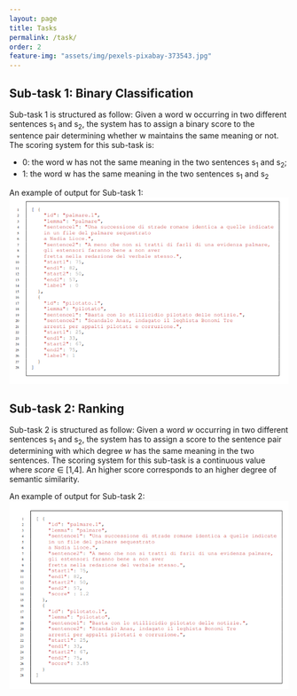 ```yaml
---
layout: page
title: Tasks
permalink: /task/
order: 2
feature-img: "assets/img/pexels-pixabay-373543.jpg"
---
```




<p>
<h2>Sub-task 1: Binary Classification</h2>
Sub-task 1 is structured as follow:
Given a word w occurring in two different sentences s<sub>1</sub> and s<sub>2</sub>, the system has to assign a binary score
to the sentence pair determining whether w maintains the same meaning or not.
The scoring system for this sub-task is:
 <ul>
  <li>0: the word w has not the same meaning in the two sentences s<sub>1</sub> and s<sub>2</sub>;</li>
  <li>1: the word w has the same meaning in the two sentences s<sub>1</sub> and s<sub>2</sub></li>
</ul> 

An example of output for Sub-task 1:
<img src="/assets/img/example2.png" alt="example2">
</p>


<p>
<h2>Sub-task 2: Ranking</h2>
Sub-task 2 is structured as follow:
Given a word <i>w</i> occurring in two different sentences s<sub>1</sub> and s<sub>2</sub>, the system has to assign a score to the sentence pair determining with which degree <i>w</i> has the same meaning in the two sentences.
The scoring system for this sub-task is a continuous value where <i>score</i> &#8712; [1,4].
An higher score corresponds to an higher degree of semantic similarity.

An example of output for Sub-task 2:
<img src="/assets/img/example.png" alt="example">
</p>

